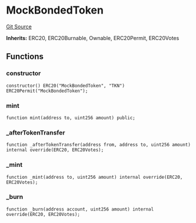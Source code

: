 # MockBondedToken
[Git Source](https://github.com/DAObox/fantastic-spork/blob/e85e294b9aa197e65780cf42fd333d2b29d2cb82/src/mocks/MockBondedToken.sol)

**Inherits:**
ERC20, ERC20Burnable, Ownable, ERC20Permit, ERC20Votes


## Functions
### constructor


```solidity
constructor() ERC20("MockBondedToken", "TKN") ERC20Permit("MockBondedToken");
```

### mint


```solidity
function mint(address to, uint256 amount) public;
```

### _afterTokenTransfer


```solidity
function _afterTokenTransfer(address from, address to, uint256 amount) internal override(ERC20, ERC20Votes);
```

### _mint


```solidity
function _mint(address to, uint256 amount) internal override(ERC20, ERC20Votes);
```

### _burn


```solidity
function _burn(address account, uint256 amount) internal override(ERC20, ERC20Votes);
```

